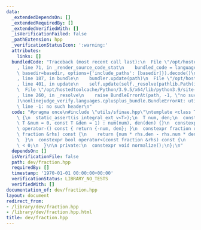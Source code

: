 ```yaml
---
data:
  _extendedDependsOn: []
  _extendedRequiredBy: []
  _extendedVerifiedWith: []
  _isVerificationFailed: false
  _pathExtension: hpp
  _verificationStatusIcon: ':warning:'
  attributes:
    links: []
  bundledCode: "Traceback (most recent call last):\n  File \"/opt/hostedtoolcache/Python/3.9.5/x64/lib/python3.9/site-packages/onlinejudge_verify/documentation/build.py\"\
    , line 71, in _render_source_code_stat\n    bundled_code = language.bundle(stat.path,\
    \ basedir=basedir, options={'include_paths': [basedir]}).decode()\n  File \"/opt/hostedtoolcache/Python/3.9.5/x64/lib/python3.9/site-packages/onlinejudge_verify/languages/cplusplus.py\"\
    , line 187, in bundle\n    bundler.update(path)\n  File \"/opt/hostedtoolcache/Python/3.9.5/x64/lib/python3.9/site-packages/onlinejudge_verify/languages/cplusplus_bundle.py\"\
    , line 401, in update\n    self.update(self._resolve(pathlib.Path(included), included_from=path))\n\
    \  File \"/opt/hostedtoolcache/Python/3.9.5/x64/lib/python3.9/site-packages/onlinejudge_verify/languages/cplusplus_bundle.py\"\
    , line 260, in _resolve\n    raise BundleErrorAt(path, -1, \"no such header\"\
    )\nonlinejudge_verify.languages.cplusplus_bundle.BundleErrorAt: utils/sfinae.hpp:\
    \ line -1: no such header\n"
  code: "#pragma once\n#include \"utils/sfinae.hpp\"\ntemplate <class T> struct fraction\
    \ {\n  static_assert(is_integral_ext_v<T>);\n  T num, den;\n  constexpr fraction(const\
    \ T &num = 0, const T &den = 1) : num(num), den(den) {}\n  constexpr fraction\
    \ operator-() const { return {-num, den}; }\n  constexpr fraction operator-(const\
    \ fraction &rhs) const {\n    return {num * rhs.den - rhs.num * den, den * rhs.den};\n\
    \  }\n  constexpr bool operator<(const fraction &rhs) const {\n    return operator-(rhs).num\
    \ < 0;\n  }\n\n private:\n  constexpr void normalize();\n};\n"
  dependsOn: []
  isVerificationFile: false
  path: dev/fraction.hpp
  requiredBy: []
  timestamp: '1970-01-01 00:00:00+00:00'
  verificationStatus: LIBRARY_NO_TESTS
  verifiedWith: []
documentation_of: dev/fraction.hpp
layout: document
redirect_from:
- /library/dev/fraction.hpp
- /library/dev/fraction.hpp.html
title: dev/fraction.hpp
---
```

